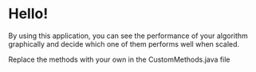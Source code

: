 <H1>Hello!</H1>
<p>By using this application, you can see the performance of your algorithm graphically and decide which one of them performs well when scaled.</p>
<p>Replace the methods with your own in the CustomMethods.java file</p>